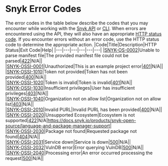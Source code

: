 # Snyk Error Codes
  The error codes in the table below describe the codes that you may encounter while working with the [Snyk API](../snyk-api-info/README.md) or [CLI](../snyk-cli/README.md). When errors are encountered using the API, they will also have an appropriate [HTTP status code](https://en.wikipedia.org/wiki/List_of_HTTP_status_codes). If you encounter errors without an error code, use the HTTP status code to determine the appropriate action.
  |Code|Title|Description|HTTP Status|Exit Code|Help|
  |---|---|---|---|---|---|
|[SNYK-OS-0002](#snyk-os-0002)|Unable to parse manifest file|The provided manifest file could not be parsed|[422](https://developer.mozilla.org/en-US/docs/Web/HTTP/Status/422)|N/A||    
|[SNYK-OSSI-0001](#snyk-ossi-0001)|Unauthorized|This is an example project error|[401](https://developer.mozilla.org/en-US/docs/Web/HTTP/Status/401)|N/A||    
|[SNYK-OSSI-1010](#snyk-ossi-1010)|Token not provided|Token has not been provided|[400](https://developer.mozilla.org/en-US/docs/Web/HTTP/Status/400)|N/A||    
|[SNYK-OSSI-1020](#snyk-ossi-1020)|Token is invalid|Token is invalid|[401](https://developer.mozilla.org/en-US/docs/Web/HTTP/Status/401)|N/A||    
|[SNYK-OSSI-1030](#snyk-ossi-1030)|Insufficient privileges|User has insufficient privileges|[403](https://developer.mozilla.org/en-US/docs/Web/HTTP/Status/403)|N/A||    
|[SNYK-OSSI-1040](#snyk-ossi-1040)|Organization not on allow list|Organization not on allow list|[403](https://developer.mozilla.org/en-US/docs/Web/HTTP/Status/403)|N/A||    
|[SNYK-OSSI-2010](#snyk-ossi-2010)|Invalid PURL|Invalid PURL has been provided|[400](https://developer.mozilla.org/en-US/docs/Web/HTTP/Status/400)|N/A||    
|[SNYK-OSSI-2020](#snyk-ossi-2020)|Unsupported Ecosystem|Ecosystem is not supported|[422](https://developer.mozilla.org/en-US/docs/Web/HTTP/Status/422)|N/A|https://docs.snyk.io/products/snyk-open-source/language-and-package-manager-support|    
|[SNYK-OSSI-2030](#snyk-ossi-2030)|Package not found|Requested package not found|[404](https://developer.mozilla.org/en-US/docs/Web/HTTP/Status/404)|N/A||    
|[SNYK-OSSI-2031](#snyk-ossi-2031)|Service down|Service is down|[500](https://developer.mozilla.org/en-US/docs/Web/HTTP/Status/500)|N/A||    
|[SNYK-OSSI-2032](#snyk-ossi-2032)|VulnDB error|Error querying VulnDB|[500](https://developer.mozilla.org/en-US/docs/Web/HTTP/Status/500)|N/A||    
|[SNYK-OSSI-2040](#snyk-ossi-2040)|Processing error|An error occurred processing the request|[500](https://developer.mozilla.org/en-US/docs/Web/HTTP/Status/500)|N/A||    
